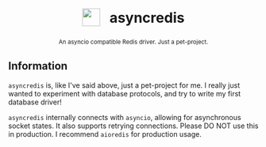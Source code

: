 <h1 align="center">
<sub>
    <img src="https://media.discordapp.net/attachments/822902690010103818/923533249425313792/unknown.png" height="36">
</sub>
&nbsp;
asyncredis
</h1>
<p align="center">
<sup>
An asyncio compatible Redis driver. Just a pet-project.
</sup>
<br>
<sup>
    <!-- <a href="">Ubuntu host guide by Digital Ocean.</a> -->
</sup>
</p>

## Information
`asyncredis` is, like I've said above, just a pet-project for me. I really just wanted to experiment with database protocols, and try to write my first database driver!

`asyncredis` internally connects with `asyncio`, allowing for asynchronous socket states. It also supports retrying connections. Please DO NOT use this in production. I recommend `aioredis` for production usage.